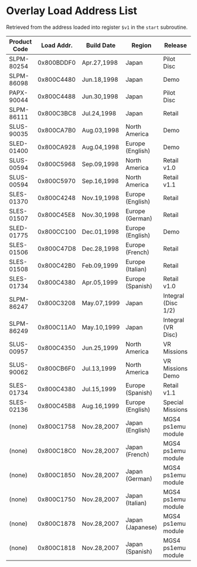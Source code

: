 
# Overlay Load Address List

Retrieved from the address loaded into register ``$v1`` in the ``start`` subroutine.

Product Code | Load Addr. | Build Date  | Region            | Release           
------------ | ---------- | ----------- | ----------------- | -------
SLPM-80254   | 0x800BDDF0 | Apr.27,1998 | Japan             | Pilot Disc
SLPM-86098   | 0x800C4480 | Jun.18,1998 | Japan             | Demo
PAPX-90044   | 0x800C4488 | Jun.30,1998 | Japan             | Pilot Disc
SLPM-86111   | 0x800C3BC8 | Jul.24,1998 | Japan             | Retail
SLUS-90035   | 0x800CA7B0 | Aug.03,1998 | North America     | Demo
SLED-01400   | 0x800CA928 | Aug.04,1998 | Europe (English)  | Demo
SLUS-00594   | 0x800C5968 | Sep.09,1998 | North America     | Retail v1.0
SLUS-00594   | 0x800C5970 | Sep.16,1998 | North America     | Retail v1.1
SLES-01370   | 0x800C4248 | Nov.19,1998 | Europe (English)  | Retail
SLES-01507   | 0x800C45E8 | Nov.30,1998 | Europe (German)   | Retail
SLED-01775   | 0x800CC100 | Dec.01,1998 | Europe (English)  | Demo
SLES-01506   | 0x800C47D8 | Dec.28,1998 | Europe (French)   | Retail
SLES-01508   | 0x800C42B0 | Feb.09,1999 | Europe (Italian)  | Retail
SLES-01734   | 0x800C4380 | Apr.05,1999 | Europe (Spanish)  | Retail v1.0
SLPM-86247   | 0x800C3208 | May.07,1999 | Japan             | Integral (Disc 1/2)
SLPM-86249   | 0x800C11A0 | May.10,1999 | Japan             | Integral (VR Disc)
SLUS-00957   | 0x800C4350 | Jun.25,1999 | North America     | VR Missions
SLUS-90062   | 0x800CB6F0 | Jul.13,1999 | North America     | VR Missions Demo
SLES-01734   | 0x800C4380 | Jul.15,1999 | Europe (Spanish)  | Retail v1.1
SLES-02136   | 0x800C45B8 | Aug.16,1999 | Europe (English)  | Special Missions
(none)       | 0x800C1758 | Nov.28,2007 | Japan (English)   | MGS4 ps1emu module
(none)       | 0x800C18C0 | Nov.28,2007 | Japan (French)    | MGS4 ps1emu module
(none)       | 0x800C1850 | Nov.28,2007 | Japan (German)    | MGS4 ps1emu module
(none)       | 0x800C1750 | Nov.28,2007 | Japan (Italian)   | MGS4 ps1emu module
(none)       | 0x800C1878 | Nov.28,2007 | Japan (Japanese)  | MGS4 ps1emu module
(none)       | 0x800C1818 | Nov.28,2007 | Japan (Spanish)   | MGS4 ps1emu module
